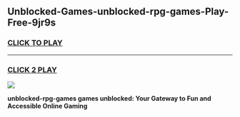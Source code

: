 
## Unblocked-Games-unblocked-rpg-games-Play-Free-9jr9s
<h3>
<a href="https://premium76.site?title=unblocked-rpg-games&ref=17A">CLICK TO PLAY</a></h3>
<hr>

<h3>
<a href="https://premium76.site?title=unblocked-rpg-games&ref=17A">CLICK 2 PLAY</a>
  
</h3>

<a href="https://premium76.site?title=unblocked-rpg-games&ref=17A"><img src="https://clearcache.store/games.png"></a>


**unblocked-rpg-games games unblocked: Your Gateway to Fun and Accessible Online Gaming**
